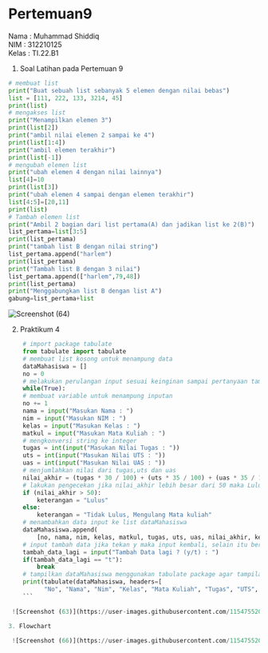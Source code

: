 # Pertemuan9
Nama : Muhammad Shiddiq <br>
NIM : 312210125<br>
Kelas : TI.22.B1<br>

1. Soal Latihan pada Pertemuan 9
```python
# membuat list
print("Buat sebuah list sebanyak 5 elemen dengan nilai bebas")
list = [111, 222, 133, 3214, 45]
print(list)
# mengakses list
print("Menampilkan elemen 3")
print(list[2])
print("ambil nilai elemen 2 sampai ke 4")
print(list[1:4])
print("ambil elemen terakhir")
print(list[-1])
# mengubah elemen list
print("ubah elemen 4 dengan nilai lainnya")
list[4]=10
print(list[3])
print("ubah elemen 4 sampai dengan elemen terakhir")
list[4:5]=[20,11]
print(list)
# Tambah elemen list
print("Ambil 2 bagian dari list pertama(A) dan jadikan list ke 2(B)")
list_pertama=list[3:5]
print(list_pertama)
print("tambah list B dengan nilai string")
list_pertama.append("harlem")
print(list_pertama)
print("Tambah list B dengan 3 nilai")
list_pertama.append(["harlem",79,48])
print(list_pertama)
print("Menggabungkan list B dengan list A")
gabung=list_pertama+list
```
![Screenshot (64)](https://user-images.githubusercontent.com/115475520/202987033-5abf3030-1393-40a0-a938-87ddb17cc3d3.png)


2. Praktikum 4 
```Python
    # import package tabulate
    from tabulate import tabulate
    # membuat list kosong untuk menampung data
    dataMahasiswa = []
    no = 0
    # melakukan perulangan input sesuai keinginan sampai pertanyaan tambah data dimunculkan kembali
    while(True):
    # membuat variable untuk menampung inputan
    no += 1
    nama = input("Masukan Nama : ")
    nim = input("Masukan NIM : ")
    kelas = input("Masukan Kelas : ")
    matkul = input("Masukan Mata Kuliah : ")
    # mengkonversi string ke integer
    tugas = int(input("Masukan Nilai Tugas : "))
    uts = int(input("Masukan Nilai UTS : "))
    uas = int(input("Masukan Nilai UAS : "))
    # menjumlahkan nilai dari tugas,uts dan uas
    nilai_akhir = (tugas * 30 / 100) + (uts * 35 / 100) + (uas * 35 / 100)
    # lakukan pengecekan jika nilai_akhir lebih besar dari 50 maka Lulus selain itu tidak lulus dan mengulang mata kuliah
    if (nilai_akhir > 50):
        keterangan = "Lulus"
    else:
        keterangan = "Tidak Lulus, Mengulang Mata kuliah"
    # menambahkan data input ke list dataMahasiswa
    dataMahasiswa.append(
        [no, nama, nim, kelas, matkul, tugas, uts, uas, nilai_akhir, keterangan])
    # input tambah data jika tekan y maka input kembali, selain itu berhenti dan tampilkan data
    tambah_data_lagi = input("Tambah Data lagi ? (y/t) : ")
    if(tambah_data_lagi == "t"):
        break
    # tampilkan dataMahasiswa menggunakan tabulate package agar tampilan berbentuk table
    print(tabulate(dataMahasiswa, headers=[
          "No", "Nama", "Nim", "Kelas", "Mata Kuliah", "Tugas", "UTS", "UAS", "Nilai Akhir", "Keterangan"], tablefmt="fancy_grid"))
    ```
 
 ![Screenshot (63)](https://user-images.githubusercontent.com/115475520/202987965-ef52df47-895a-42e1-b3bd-db497980bbda.png)

3. Flowchart
 
 ![Screenshot (66)](https://user-images.githubusercontent.com/115475520/202988049-08069ff3-bcc3-45b9-a5cb-641eb9f8c357.png)
